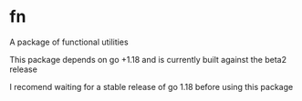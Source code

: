 # fn
A package of functional utilities

This package depends on go +1.18 and is currently built against the beta2 release

I recomend waiting for a stable release of go 1.18 before using this package


